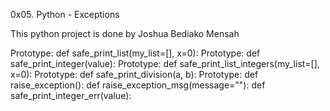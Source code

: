 0x05. Python - Exceptions

This python project is done by Joshua Bediako Mensah

Prototype: def safe_print_list(my_list=[], x=0):
Prototype: def safe_print_integer(value):
Prototype: def safe_print_list_integers(my_list=[], x=0):
Prototype: def safe_print_division(a, b):
Prototype: def raise_exception():
def raise_exception_msg(message=""):
def safe_print_integer_err(value):
